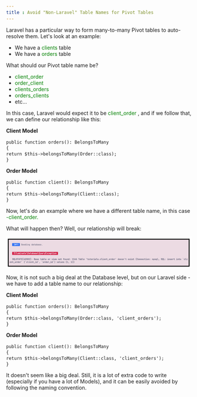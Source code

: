 ```yaml
---
title : Avoid "Non-Laravel" Table Names for Pivot Tables
---
```


Laravel has a particular way to form many-to-many Pivot tables to auto-resolve them. Let's look at an example:

- We have a <font color="green">clients</font> table
- We have a <font color="green">orders</font> table

What should our Pivot table name be?

- <font color="green">client_order</font>
- <font color="green">order_client</font>
- <font color="green">clients_orders</font>
- <font color="green">orders_clients</font>
- etc...


In this case, Laravel would expect it to be <font color="green">client_order</font> , and if we follow that, we can define our relationship like this:

**Client Model**

    public function orders(): BelongsToMany
    {
    return $this->belongsToMany(Order::class);
    }


**Order Model**

    public function client(): BelongsToMany
    {
    return $this->belongsToMany(Client::class);
    }


Now, let's do an example where we have a different table name, in this case <font color="green">-client_order.</font>

What will happen then? Well, our relationship will break:

![Non Laravel explaination](/src/assets/45_img1.png)

Now, it is not such a big deal at the Database level, but on our Laravel side - we have to add a table name to our relationship:

**Client Model**

    public function orders(): BelongsToMany
    {
    return $this->belongsToMany(Order::class, 'client_orders');
    }

**Order Model**

    public function client(): BelongsToMany
    {
    return $this->belongsToMany(Client::class, 'client_orders');
    }

It doesn't seem like a big deal. Still, it is a lot of extra code to write (especially if you have a lot of Models), and it can be easily avoided by following the naming convention.

